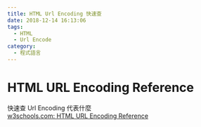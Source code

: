 ```yaml
---
title: HTML Url Encoding 快速查
date: 2018-12-14 16:13:06
tags:
  - HTML
  - Url Encode
category:
  - 程式語言
---
```

# HTML URL Encoding Reference #

快速查 Url Encoding 代表什麼  
[w3schools.com: HTML URL Encoding Reference](https://www.w3schools.com/tags/ref_urlencode.asp)  
